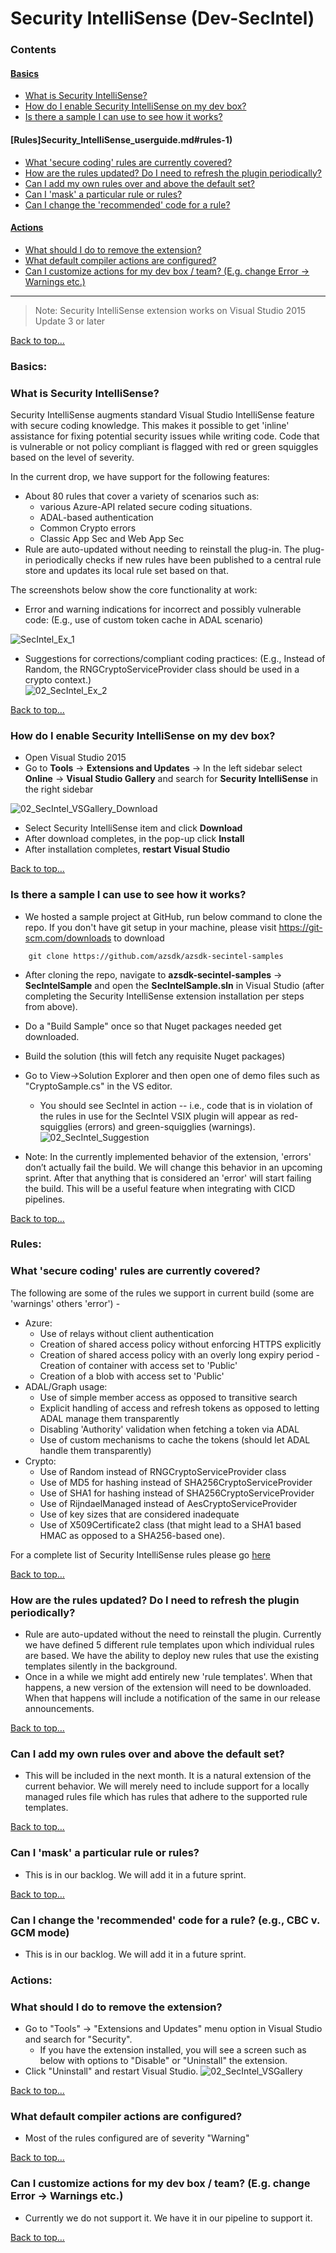 # Security IntelliSense (Dev-SecIntel)

### Contents
#### [Basics](Security_IntelliSense_userguide.md#basics-1)
- [What is Security IntelliSense?](Security_IntelliSense_userguide.md#what-is-security-intellisense)
- [How do I enable Security IntelliSense on my dev box?](Security_IntelliSense_userguide.md#how-do-i-enable-security-intellisense-on-my-dev-box)
- [Is there a sample I can use to see how it works?](Security_IntelliSense_userguide.md#is-there-a-sample-i-can-use-to-see-how-it-works)
#### [Rules]Security_IntelliSense_userguide.md#rules-1)
- [What 'secure coding' rules are currently covered?](Security_IntelliSense_userguide.md#what-secure-coding-rules-are-currently-covered)
- [How are the rules updated? Do I need to refresh the plugin periodically?](Security_IntelliSense_userguide.md#how-are-the-rules-updated-do-i-need-to-refresh-the-plugin-periodically)
- [Can I add my own rules over and above the default set?](Security_IntelliSense_userguide.md#can-i-add-my-own-rules-over-and-above-the-default-set)
- [Can I 'mask' a particular rule or rules?](Security_IntelliSense_userguide.md#can-i-mask-a-particular-rule-or-rules)
- [Can I change the 'recommended' code for a rule?](Security_IntelliSense_userguide.md#can-i-change-the-recommended-code-for-a-rule-eg-cbc-v-gcm-mode)
#### [Actions](Security_IntelliSense_userguide.md#actions-1)
- [What should I do to remove the extension?](Security_IntelliSense_userguide.md#what-should-i-do-to-remove-the-extension)
- [What default compiler actions are configured?](Security_IntelliSense_userguide.md#what-default-compiler-actions-are-configured)
- [Can I customize actions for my dev box / team? (E.g. change Error -> Warnings etc.)](Security_IntelliSense_userguide.md#can-i-customize-actions-for-my-dev-box--team-eg-change-error---warnings-etc)
	
--------------------------------------------------------------
> Note: Security IntelliSense extension works on Visual Studio 2015 Update 3 or later


[Back to top…](Security_IntelliSense_userguide.md#contents)

### Basics:

### What is Security IntelliSense?
Security IntelliSense augments standard Visual Studio IntelliSense feature with secure coding knowledge. This makes it possible to get 'inline' assistance for fixing potential security issues while writing code. Code that is vulnerable or not policy compliant is flagged with red or green squiggles based on the level of severity.

In the current drop, we have support for the following features:
- About 80 rules that cover a variety of scenarios such as: 
   - various Azure-API related secure coding situations.
   - ADAL-based authentication 
   - Common Crypto errors
   - Classic App Sec and Web App Sec
- Rule are auto-updated without needing to reinstall the plug-in. The plug-in periodically checks if new rules have been published to a central rule store and updates its local rule set based on that.

The screenshots below show the core functionality at work:
- Error and warning indications for incorrect and possibly vulnerable code:
	(E.g., use of custom token cache in ADAL scenario)  

![SecIntel_Ex_1](../Images/02_SecIntel_Ex_1.png)

- Suggestions for corrections/compliant coding practices:
	(E.g., Instead of Random, the RNGCryptoServiceProvider class should be used in a crypto context.)  
![02_SecIntel_Ex_2](../Images/02_SecIntel_Ex_2.png)  

[Back to top…](Security_IntelliSense_userguide.md#contents)  

### How do I enable Security IntelliSense on my dev box?
- Open Visual Studio 2015
- Go to **Tools** -> **Extensions and Updates** -> In the left sidebar select **Online** -> **Visual Studio Gallery** and search for **Security IntelliSense** in the right sidebar

![02_SecIntel_VSGallery_Download](../Images/02_SecIntel_VSGallery_Download.png)

- Select Security IntelliSense item and click **Download**
- After download completes, in the pop-up click **Install**
- After installation completes, **restart Visual Studio**

[Back to top…](Security_IntelliSense_userguide.md#contents)
### Is there a sample I can use to see how it works?
- We hosted a sample project at GitHub, run below command to clone the repo. If you don't have git setup in your machine, please visit https://git-scm.com/downloads to download
	
``` 
    git clone https://github.com/azsdk/azsdk-secintel-samples
```
	
- After cloning the repo, navigate to **azsdk-secintel-samples** -> **SecIntelSample** and open the **SecIntelSample.sln** in Visual Studio (after completing the Security IntelliSense extension installation per steps from above).
- Do a "Build Sample" once so that Nuget packages needed get downloaded.
- Build the solution (this will fetch any requisite Nuget packages)
- Go to View->Solution Explorer and then open one of demo files such as "CryptoSample.cs" in the VS editor. 
   - You should see SecIntel in action -- i.e., code that is in violation of the rules in use for the SecIntel VSIX plugin will appear as red-squigglies (errors) and green-squigglies (warnings).  
   ![02_SecIntel_Suggestion](../Images/02_SecIntel_Suggestion.png)

- Note: In the currently implemented behavior of the extension, 'errors' don’t actually fail the build. We will change this behavior in an upcoming sprint. After that anything that is considered an 'error' will start failing the build. This will be a useful feature when integrating with CICD pipelines.

[Back to top…](Security_IntelliSense_userguide.md#contents)

### Rules:

### What 'secure coding' rules are currently covered?

The following are some of the rules we support in current build (some are 'warnings' others 'error') -
- Azure:
   - Use of relays without client authentication
   - Creation of shared access policy without enforcing HTTPS explicitly
   - Creation of shared access policy with an overly long expiry period
   -Creation of container with access set to 'Public'
   - Creation of a blob with access set to 'Public'
- ADAL/Graph usage:
   - Use of simple member access as opposed to transitive search
   - Explicit handling of access and refresh tokens as opposed to letting ADAL manage them transparently
   - Disabling 'Authority' validation when fetching a token via ADAL
   - Use of custom mechanisms to cache the tokens (should let ADAL handle them transparently)
- Crypto:
   - Use of Random instead of RNGCryptoServiceProvider class
   - Use of MD5 for hashing instead of SHA256CryptoServiceProvider
   - Use of SHA1 for hashing instead of SHA256CryptoServiceProvider
   - Use of RijndaelManaged instead of AesCryptoServiceProvider
   - Use of key sizes that are considered inadequate
   - Use of X509Certificate2 class (that might lead to a SHA1 based HMAC as opposed to a SHA256-based one).

For a complete list of Security IntelliSense rules please go [here](Security_IntelliSense_rules_list.md)
	
[Back to top…](Security_IntelliSense_userguide.md#contents)
### How are the rules updated? Do I need to refresh the plugin periodically?
- Rule are auto-updated without the need to reinstall the plugin. Currently we have defined 5 different rule templates upon which individual rules are based. We have the ability to deploy new rules that use the existing templates silently in the background. 
- Once in a while we might add entirely new 'rule templates'. When that happens, a new version of the extension will need to be downloaded. When that happens will include a notification of the same in our release announcements.

[Back to top…](Security_IntelliSense_userguide.md#contents)
### Can I add my own rules over and above the default set?
- This will be included in the next month. It is a natural extension of the current behavior. We will merely need to include support for a locally managed rules file which has rules that adhere to the supported rule templates.

[Back to top…](Security_IntelliSense_userguide.md#contents)

### Can I 'mask' a particular rule or rules?
- This is in our backlog. We will add it in a future sprint.

[Back to top…](Security_IntelliSense_userguide.md#contents)
### Can I change the 'recommended' code for a rule? (e.g., CBC v. GCM mode)
- This is in our backlog. We will add it in a future sprint.


### Actions:
### What should I do to remove the extension?
-  Go to "Tools" -> "Extensions and Updates" menu option in Visual Studio and search for "Security".
   - If you have the extension installed, you will see a screen such as below with options to "Disable" or "Uninstall" the extension.
- Click "Uninstall" and restart Visual Studio.
![02_SecIntel_VSGallery](../Images/02_SecIntel_VSGallery.png)  

[Back to top…](Security_IntelliSense_userguide.md#contents)
### What default compiler actions are configured?
- Most of the rules configured are of severity "Warning"

[Back to top…](Security_IntelliSense_userguide.md#contents)
### Can I customize actions for my dev box / team? (E.g. change Error -> Warnings etc.)
- Currently we do not support it. We have it in our pipeline to support it.  

[Back to top…](Security_IntelliSense_userguide.md#contents)
